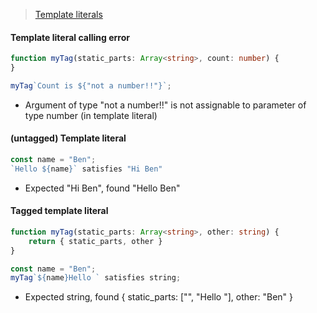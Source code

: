 > [Template literals](https://developer.mozilla.org/en-US/docs/Web/JavaScript/Reference/Template_literals)

#### Template literal calling error

```ts
function myTag(static_parts: Array<string>, count: number) {
}

myTag`Count is ${"not a number!!"}`;
```

- Argument of type \"not a number!!\" is not assignable to parameter of type number (in template literal)

#### (untagged) Template literal

```ts
const name = "Ben";
`Hello ${name}` satisfies "Hi Ben"
```

- Expected "Hi Ben", found "Hello Ben"

#### Tagged template literal

```ts
function myTag(static_parts: Array<string>, other: string) {
	return { static_parts, other }
}

const name = "Ben";
myTag`${name}Hello ` satisfies string;
```

- Expected string, found { static_parts: ["", "Hello "], other: "Ben" }
